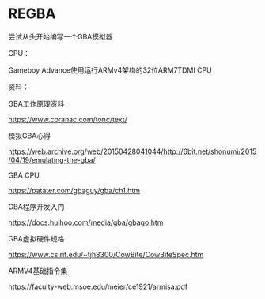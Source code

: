 # REGBA
尝试从头开始编写一个GBA模拟器



CPU：

Gameboy Advance使用运行ARMv4架构的32位ARM7TDMI CPU





资料：

GBA工作原理资料

https://www.coranac.com/tonc/text/

模拟GBA心得

https://web.archive.org/web/20150428041044/http://6bit.net/shonumi/2015/04/19/emulating-the-gba/

GBA CPU

https://patater.com/gbaguy/gba/ch1.htm

GBA程序开发入门

https://docs.huihoo.com/media/gba/gbago.htm

GBA虚拟硬件规格

https://www.cs.rit.edu/~tjh8300/CowBite/CowBiteSpec.htm

ARMV4基础指令集

https://faculty-web.msoe.edu/meier/ce1921/armisa.pdf